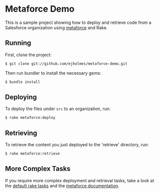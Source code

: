 # Metaforce Demo
This is a sample project showing how to deploy and retrieve code from a
Salesforce organization using
[metaforce](https://github.com/ejholmes/metaforce) and Rake.

## Running
First, clone the project:

```bash
$ git clone git://github.com/ejholmes/metaforce-demo.git
```

Then run bundler to install the necessary gems:

```bash
$ bundle install
```

## Deploying
To deploy the files under `src` to an organization, run:

```bash
$ rake metaforce:deploy
```


## Retrieving
To retrieve the content you just deployed to the 'retrieve' directory, run:

```bash
$ rake metaforce:retrieve
```

## More Complex Tasks
If you require more complex deployment and retrieval tasks, take a look at the
[default rake tasks](https://github.com/ejholmes/metaforce/blob/develop/lib/metaforce/tasks/metaforce.rake)
and the [metaforce documentation](http://rubydoc.info/gems/metaforce/frames).
